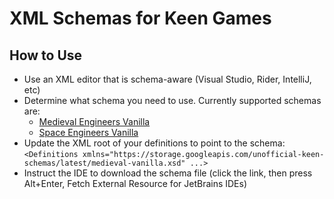 # XML Schemas for Keen Games

## How to Use

- Use an XML editor that is schema-aware (Visual Studio, Rider, IntelliJ, etc)
- Determine what schema you need to use.  Currently supported schemas are:
  - [Medieval Engineers Vanilla](https://storage.googleapis.com/unofficial-keen-schemas/latest/medieval-vanilla.xsd)
  - [Space Engineers Vanilla](https://storage.googleapis.com/unofficial-keen-schemas/latest/space-vanilla.xsd)
- Update the XML root of your definitions to point to the schema: `<Definitions xmlns="https://storage.googleapis.com/unofficial-keen-schemas/latest/medieval-vanilla.xsd" ...>`
- Instruct the IDE to download the schema file (click the link, then press Alt+Enter, Fetch External Resource for JetBrains IDEs)
